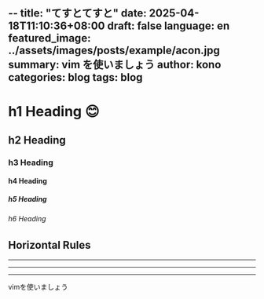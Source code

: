--
title: "てすとてすと"
date: 2025-04-18T11:10:36+08:00
draft: false
language: en
featured_image: ../assets/images/posts/example/acon.jpg
summary: vim を使いましょう
author: kono
categories: blog
tags: blog
---

# h1 Heading :blush:
## h2 Heading
### h3 Heading
#### h4 Heading
##### h5 Heading
###### h6 Heading


## Horizontal Rules

***

---

___

vimを使いましょう
